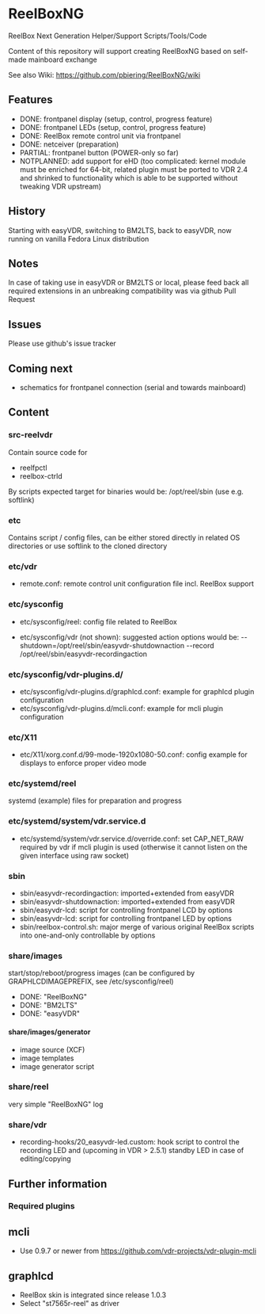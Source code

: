 # ReelBoxNG
ReelBox Next Generation Helper/Support Scripts/Tools/Code

Content of this repository will support creating ReelBoxNG based on self-made mainboard exchange

See also Wiki: https://github.com/pbiering/ReelBoxNG/wiki

## Features
- DONE: frontpanel display (setup, control, progress feature)
- DONE: frontpanel LEDs (setup, control, progress feature)
- DONE: ReelBox remote control unit via frontpanel
- DONE: netceiver (preparation)
- PARTIAL: frontpanel button (POWER-only so far)
- NOTPLANNED: add support for eHD (too complicated: kernel module must be enriched for 64-bit, related plugin must be ported to VDR 2.4 and shrinked to functionality which is able to be supported without tweaking VDR upstream)

## History
Starting with easyVDR, switching to BM2LTS, back to easyVDR, now running on vanilla Fedora Linux distribution

## Notes
In case of taking use in easyVDR or BM2LTS or local, please feed back all required extensions in an unbreaking compatibility was via github Pull Request

## Issues
Please use github's issue tracker

## Coming next
- schematics for frontpanel connection (serial and towards mainboard)

## Content

### src-reelvdr

Contain source code for
- reelfpctl
- reelbox-ctrld

By scripts expected target for binaries would be: /opt/reel/sbin (use e.g. softlink)

### etc

Contains script / config files, can be either stored directly in related OS directories or use softlink to the cloned directory

### etc/vdr

- remote.conf: remote control unit configuration file incl. ReelBox support

### etc/sysconfig

- etc/sysconfig/reel: config file related to ReelBox

- etc/sysconfig/vdr (not shown): suggested action options would be: --shutdown=/opt/reel/sbin/easyvdr-shutdownaction --record /opt/reel/sbin/easyvdr-recordingaction

### etc/sysconfig/vdr-plugins.d/

- etc/sysconfig/vdr-plugins.d/graphlcd.conf: example for graphlcd plugin configuration
- etc/sysconfig/vdr-plugins.d/mcli.conf: example for mcli plugin configuration

### etc/X11

- etc/X11/xorg.conf.d/99-mode-1920x1080-50.conf: config example for displays to enforce proper video mode

### etc/systemd/reel

systemd (example) files for preparation and progress

### etc/systemd/system/vdr.service.d

- etc/systemd/system/vdr.service.d/override.conf: set CAP_NET_RAW required by vdr if mcli plugin is used (otherwise it cannot listen on the given interface using raw socket)

### sbin

- sbin/easyvdr-recordingaction: imported+extended from easyVDR
- sbin/easyvdr-shutdownaction: imported+extended from easyVDR
- sbin/easyvdr-lcd: script for controlling frontpanel LCD by options
- sbin/easyvdr-lcd: script for controlling frontpanel LED by options
- sbin/reelbox-control.sh: major merge of various original ReelBox scripts into one-and-only controllable by options

### share/images

start/stop/reboot/progress images (can be configured by GRAPHLCDIMAGEPREFIX, see /etc/sysconfig/reel)
- DONE: "ReelBoxNG"
- DONE: "BM2LTS"
- DONE: "easyVDR"

#### share/images/generator

- image source (XCF)
- image templates
- image generator script

### share/reel

very simple "ReelBoxNG" log

### share/vdr

- recording-hooks/20_easyvdr-led.custom: hook script to control the recording LED and (upcoming in VDR > 2.5.1) standby LED in case of editing/copying

## Further information

### Required plugins

## mcli

- Use 0.9.7 or newer from https://github.com/vdr-projects/vdr-plugin-mcli

## graphlcd

- ReelBox skin is integrated since release 1.0.3
- Select "st7565r-reel" as driver
